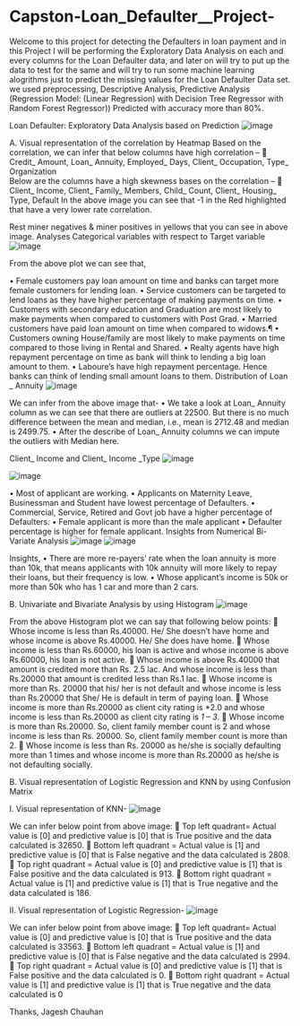 # Capston-Loan_Defaulter__Project-
Welcome to this project for detecting the Defaulters in loan payment and in this Project I will be performing the Exploratory Data Analysis on each and every columns for the Loan Defaulter data, and later on will try to put up the data to test for the same and will try to run some machine learning alogrithms just to predict the missing values for the Loan Defaulter Data set. we used preprocessing, Descriptive Analysis, Predictive Analysis (Regression Model: (Linear Regression) with Decision Tree Regressor with Random Forest Regressor)) Predicted with accuracy more than 80%.

 Loan Defaulter: Exploratory Data Analysis based on Prediction
 ![image](https://github.com/Jageshc49/Capston-Loan_Defaulter__Project-/assets/155012338/14b1a409-6ebe-4d5c-b79c-3b6ceb8e6eb8)

A.	Visual representation of the correlation by Heatmap
Based on the correlation, we can infer that below columns have high correlation –
	Credit_ Amount, Loan_ Annuity, Employed_ Days, Client_ Occupation, Type_ Organization  
Below are the columns have a high skewness bases on the correlation –
	Client_ Income, Client_ Family_ Members, Child_ Count, Client_ Housing_ Type, Default
 In the above image you can see that -1 in the Red highlighted that have a very lower rate correlation.

Rest miner negatives & miner positives in yellows that you can see in above image.
Analyses Categorical variables with respect to Target variable
![image](https://github.com/Jageshc49/Capston-Loan_Defaulter__Project-/assets/155012338/692c955b-fdff-4112-b8ef-7eb44f1593db)

 
From the above plot we can see that,

•	Female customers pay loan amount on time and banks can target more female customers for lending loan.
•	Service customers can be targeted to lend loans as they have higher percentage of making payments on time.
•	Customers with secondary education and Graduation are most likely to make payments when compared to customers with Post Grad.
•	Married customers have paid loan amount on time when compared to widows.¶
•	Customers owning House/family are most likely to make payments on time compared to those living in Rental and Shared.
•	Realty agents have high repayment percentage on time as bank will think to lending a big loan amount to them.
•	Laboure’s have high repayment percentage. Hence banks can think of lending small amount loans to them.
Distribution of Loan _ Annuity
![image](https://github.com/Jageshc49/Capston-Loan_Defaulter__Project-/assets/155012338/a0005a9b-580c-4297-857a-aca0fe22a804)

 
We can infer from the above image that- 
•	We take a look at Loan_ Annuity column as we can see that there are outliers at 22500. But there is no much difference between the mean and median, i.e., mean is 2712.48 and median is 2499.75.
•	After the describe of Loan_ Annuity columns we can impute the outliers with Median here.

Client_ Income and Client_ Income _Type
![image](https://github.com/Jageshc49/Capston-Loan_Defaulter__Project-/assets/155012338/4cfb13ec-967d-4b4b-a513-16b84254c1c7)

 ![image](https://github.com/Jageshc49/Capston-Loan_Defaulter__Project-/assets/155012338/2c4ca3f6-69c7-447f-945d-9fb6e161eaa8)

 
•	Most of applicant are working.
•	Applicants on Maternity Leave, Businessman and Student have lowest percentage of Defaulters.
•	Commercial, Service, Retired and Govt job have a higher percentage of Defaulters.
•	Female applicant is more than the male applicant 
•	Defaulter percentage is higher for female applicant.
Insights from Numerical Bi- Variate Analysis
![image](https://github.com/Jageshc49/Capston-Loan_Defaulter__Project-/assets/155012338/1fd2ba22-54ed-4398-9a8c-b552e472bac1)
![image](https://github.com/Jageshc49/Capston-Loan_Defaulter__Project-/assets/155012338/71b6fef1-7e04-4fb6-881a-d746df382b77)

 
 

Insights,
•	There are more re-payers’ rate when the loan annuity is more than 10k, that means applicants with 10k annuity will more likely to repay their loans, but their frequency is low.
•	Whose applicant’s income is 50k or more than 50k who has 1 car and more than 2 cars.


B. Univariate and Bivariate Analysis by using Histogram
![image](https://github.com/Jageshc49/Capston-Loan_Defaulter__Project-/assets/155012338/c44ec7cf-3730-4114-b715-ff9d8119dd68)
 

 From the above Histogram plot we can say that following below points:
	Whose income is less than Rs.40000. He/ She doesn’t have home and whose income is above Rs.40000. He/ She does have home.
	Whose income is less than Rs.60000, his loan is active and whose income is above Rs.60000, his loan is not active.
	Whose income is above Rs.40000 that amount is credited more than Rs. 2.5 lac. And whose income is less than Rs.20000 that amount is credited less than Rs.1 lac.
	Whose income is more than Rs. 20000 that his/ her is not default and whose income is less than Rs.20000 that She/ He is default in term of paying loan. 
	Whose income is more than Rs.20000 as client city rating is *2.0 and whose income is less than Rs.20000 as client city rating is *1 – 3*.
	Whose income is more than Rs.20000. So, client family member count is 2 and whose income is less than Rs. 20000. So, client family member count is more than 2.
	Whose income is less than Rs. 20000 as he/she is socially defaulting more than 1 times and whose income is more than Rs.20000 as he/she is not defaulting socially.
   
B.	Visual representation of Logistic Regression and KNN by using Confusion Matrix

I.	Visual representation of KNN-
![image](https://github.com/Jageshc49/Capston-Loan_Defaulter__Project-/assets/155012338/005a6962-dfdd-4b99-8550-f4d311f92e13)

 


We can infer below point from above image:
	Top left quadrant= Actual value is [0] and predictive value is [0] that is True positive and the data calculated is 32650.
	Bottom left quadrant = Actual value is [1] and predictive value is [0] that is False negative and the data calculated is 2808.
	Top right quadrant = Actual value is [0] and predictive value is [1] that is False positive and the data calculated is 913.
	Bottom right quadrant = Actual value is [1] and predictive value is [1] that is True negative and the data calculated is 186.

II.	Visual representation of Logistic Regression-
![image](https://github.com/Jageshc49/Capston-Loan_Defaulter__Project-/assets/155012338/66669f78-8f4b-46ef-b3bf-27c52c4e4dd6)

 

We can infer below point from above image:
	Top left quadrant= Actual value is [0] and predictive value is [0] that is True positive and the data calculated is 33563.
	Bottom left quadrant = Actual value is [1] and predictive value is [0] that is False negative and the data calculated is 2994.
	Top right quadrant = Actual value is [0] and predictive value is [1] that is False positive and the data calculated is 0.
	Bottom right quadrant = Actual value is [1] and predictive value is [1] that is True negative and the data calculated is 0



Thanks,
Jagesh Chauhan
